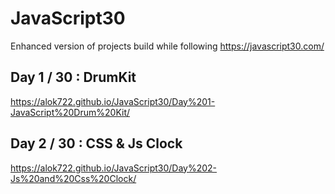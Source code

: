 # JavaScript30
Enhanced version of projects build while following https://javascript30.com/

## Day 1 / 30 : DrumKit
https://alok722.github.io/JavaScript30/Day%201-JavaScript%20Drum%20Kit/

## Day 2 / 30 : CSS & Js Clock
https://alok722.github.io/JavaScript30/Day%202-Js%20and%20Css%20Clock/
